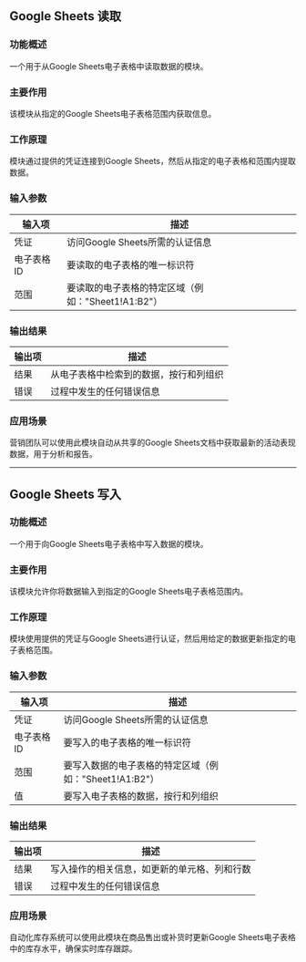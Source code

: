 ## Google Sheets 读取

### 功能概述
一个用于从Google Sheets电子表格中读取数据的模块。

### 主要作用
该模块从指定的Google Sheets电子表格范围内获取信息。

### 工作原理
模块通过提供的凭证连接到Google Sheets，然后从指定的电子表格和范围内提取数据。

### 输入参数
| 输入项 | 描述 |
|-------|-------------|
| 凭证 | 访问Google Sheets所需的认证信息 |
| 电子表格ID | 要读取的电子表格的唯一标识符 |
| 范围 | 要读取的电子表格的特定区域（例如："Sheet1!A1:B2"） |

### 输出结果
| 输出项 | 描述 |
|--------|-------------|
| 结果 | 从电子表格中检索到的数据，按行和列组织 |
| 错误 | 过程中发生的任何错误信息 |

### 应用场景
营销团队可以使用此模块自动从共享的Google Sheets文档中获取最新的活动表现数据，用于分析和报告。

---

## Google Sheets 写入

### 功能概述
一个用于向Google Sheets电子表格中写入数据的模块。

### 主要作用
该模块允许你将数据输入到指定的Google Sheets电子表格范围内。

### 工作原理
模块使用提供的凭证与Google Sheets进行认证，然后用给定的数据更新指定的电子表格范围。

### 输入参数
| 输入项 | 描述 |
|-------|-------------|
| 凭证 | 访问Google Sheets所需的认证信息 |
| 电子表格ID | 要写入的电子表格的唯一标识符 |
| 范围 | 要写入数据的电子表格的特定区域（例如："Sheet1!A1:B2"） |
| 值 | 要写入电子表格的数据，按行和列组织 |

### 输出结果
| 输出项 | 描述 |
|--------|-------------|
| 结果 | 写入操作的相关信息，如更新的单元格、列和行数 |
| 错误 | 过程中发生的任何错误信息 |

### 应用场景
自动化库存系统可以使用此模块在商品售出或补货时更新Google Sheets电子表格中的库存水平，确保实时库存跟踪。